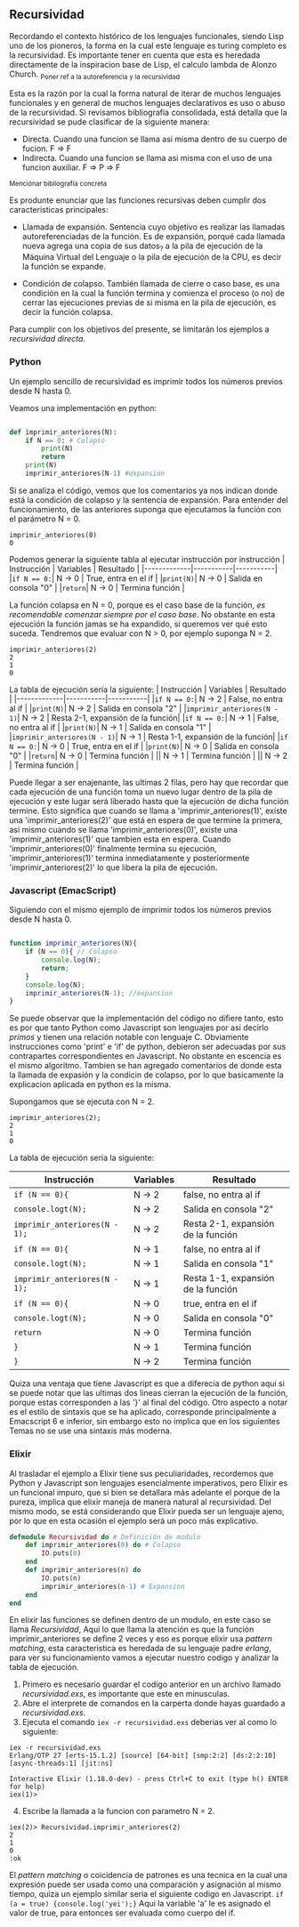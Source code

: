 ## Recursividad

Recordando el contexto histórico de los lenguajes funcionales, siendo Lisp uno de los pioneros, la forma en la cual este lenguaje es turing completo es la recursividad. Es importante tener en cuenta que esta es heredada directamente de la inspiracion base de Lisp, el calculo lambda de Alonzo Church. <sub>Poner ref a la autoreferencia y la recursividad</sub>

Esta es la razón por la cual la forma natural de iterar de muchos lenguajes funcionales y en general de muchos lenguajes declarativos es uso o abuso de la recursividad. 
Si revisamos bibliografia consolidada, está detalla que la recursividad se pude clasificar de la siguiente manera: 
* Directa. Cuando una funcion se llama asi misma dentro de su cuerpo de fucion. F => F
* Indirecta. Cuando una funcion se llama asi misma con el uso de una funcion auxiliar. F => P => F

<sub> Menciónar bibliografía concreta </sub>

Es produnte enunciar que las funciones recursivas deben cumplir dos caracteristicas principales:

* Llamada de expansión. Sentencia cuyo objetivo es realizar las llamadas autoreferenciadas de la función. Es de expansión, porqué cada llamada nueva agrega una copia de sus datos<sub>?</sub> a la pila de ejecución de la Máquina Virtual del Lenguaje o la pila de ejecución de la CPU, es decir la función se expande.

* Condición de colapso. También llamada de cierre o caso base, es una condición en la cual la función termina y comienza el proceso (o no) de cerrar las ejecuciones previas de si misma en la pila de ejecución, es decir la función colapsa.

Para cumplir con los objetivos del presente, se limitarán los ejemplos a *recursividad directa*.

### Python

Un ejemplo sencillo de recursividad es imprimir todos los números previos desde N hasta 0.

Veamos una implementación en python:

```python

def imprimir_anteriores(N):
    if N == 0: # Colapso
        print(N)
        return
    print(N)
    imprimir_anteriores(N-1) #expansion


```
Si se analiza el código, vemos que los comentarios ya nos indican donde está la condición de colapso y la sentencia de expansión. Para entender del funcionamiento, de las anteriores suponga que ejecutamos la función con el parámetro N = 0.
```
imprimir_anteriores(0)
0
```
Podemos generar la siguiente tabla al ejecutar instrucción por instrucción 
| Instrucción | Variables | Resultado |
|-------------|-----------|-----------|
|```if N == 0:```| N -> 0 | True, entra en el if |
|```print(N)```| N -> 0 | Salida en consola "0" |
|```return```| N -> 0 | Termina función |

La función colapsa en N = 0, porque es el caso base de la función, *es recomendable comenzar siempre por el caso base*. No obstante en esta ejecución la función jamas se ha expandido, si queremos ver qué esto suceda. Tendremos que evaluar con N > 0, por ejemplo suponga N = 2.

```
imprimir_anteriores(2)
2
1
0
```
La tabla de ejecución sería la siguiente:
| Instrucción | Variables | Resultado |
|-------------|-----------|-----------|
|```if N == 0:```| N -> 2 | False, no entra al if |
|```print(N)```| N -> 2 | Salida en consola "2" |
|```imprimir_anteriores(N - 1)```| N -> 2 | Resta 2-1, expansión de la función|
|```if N == 0:```| N -> 1 | False, no entra al if |
|```print(N)```| N -> 1 | Salida en consola "1" |
|```imprimir_anteriores(N - 1)```| N -> 1 | Resta 1-1, expansión de la función|
|```if N == 0:```| N -> 0 | True, entra en el if |
|```print(N)```| N -> 0 | Salida en consola "0" |
|```return```| N -> 0 | Termina función |
|| N -> 1 | Termina función |
|| N -> 2 | Termina función |

Puede llegar a ser enajenante, las ultimas 2 filas, pero hay que recordar que cada ejecución de una función toma un nuevo lugar dentro de la pila de ejecución y este lugar será liberado hasta que la ejecución de dicha función termine.
Esto significa que cuando se llama a 'imprimir_anteriores(1)', existe una 'imprimir_anteriores(2)' que está en espera de que termine la primera, asi mismo cuando se llama 'imprimir_anteriores(0)', existe una 'imprimir_anteriores(1)' que tambien esta en espera. 
Cuando 'imprimir_anteriores(0)' finalmente termina su ejecución, 'imprimir_anteriores(1)' termina inmediatamente y  posteriormente 'imprimir_anteriores(2)' lo que libera la pila de ejecución.

### Javascript (EmacScript)

Siguiendo con el mismo ejemplo de imprimir todos los números previos desde N hasta 0.

```javascript

function imprimir_anteriores(N){
    if (N == 0){ // Colapso
        console.log(N);
        return;
    }
    console.log(N);
    imprimir_anteriores(N-1); //expansion
}

```
Se puede observar que la implementación del código no difiere tanto, esto es por que tanto Python como Javascript son lenguajes por asi decirlo *primos* y tienen una relación notable con lenguaje C. Obviamente instrucciones como 'print' e 'if' de python, debieron ser adecuadas por sus contrapartes correspondientes en Javascript. No obstante en escencia es el mismo algoritmo.  Tambien se han agregado comentarios de donde esta la llamada de expasión y la condicin de colapso, por lo que basicamente la explicacion aplicada en python es la misma. 

Supongamos que se ejecuta con N = 2.

```
imprimir_anteriores(2);
2
1
0
```

La tabla de ejecución seria la siguiente:

| Instrucción | Variables | Resultado |
|-------------|-----------|-----------|
|```if (N == 0){```| N -> 2 | false, no entra al if |
|```console.logt(N);```| N -> 2 | Salida en consola "2" |
|```imprimir_anteriores(N - 1);```| N -> 2 | Resta 2-1, expansión de la función|
|```if (N == 0){```| N -> 1 | false, no entra al if |
|```console.logt(N);```| N -> 1 | Salida en consola "1" |
|```imprimir_anteriores(N - 1);```| N -> 1 | Resta 1-1, expansión de la función|
|```if (N == 0){```| N -> 0 | true, entra en el if |
|```console.logt(N);```| N -> 0 | Salida en consola "0" |
|```return```| N -> 0 | Termina función |
|```}```| N -> 1 | Termina función |
|```}```| N -> 2 | Termina función |

Quiza una ventaja que tiene Javascript es que a diferecia de python aqui si se puede notar que las ultimas dos lineas cierran la ejecución de la función, porque estas corresponden a las '}' al final del código.
Otro aspecto a notar es el estilo de sintaxis que se ha aplicado, corresponde principalmente a Emacscript 6 e inferior, sin embargo esto  no implica que en los siguientes Temas no se use una sintaxis más moderna.

### Elixir

Al trasladar el ejemplo a Elixir tiene sus peculiaridades, recordemos que Python y Javascript son lenguajes esencialmente imperativos, pero Elixir es un funcional impuro, que si bien se detallara más adelante el porque de la pureza, implica que elixir maneja de manera natural al recursividad.
Del mismo modo, se está considerando que Elixir pueda ser un lenguaje ajeno, por lo que en esta ocasión el ejemplo será un poco más explicativo.

```elixir
defmodule Recursividad do # Definición de modulo
    def imprimir_anteriores(0) do # Colapso
        IO.puts(0)
    end
    def imprimir_anteriores(n) do
        IO.puts(n)
        imprimir_anteriores(n-1) # Expansion
    end
end
```
En elixir las funciones se definen dentro de un modulo, en este caso se llama *Recursividad*, Aqui lo que llama la atención es que la función imprimir_anteriores se define 2 veces y eso es porque elixir usa *pattern matching*, esta caracteristica es heredada de su lenguaje padre *erlang*, para ver su funcionamiento vamos a ejecutar nuestro codigo y analizar la tabla de ejecución.

1. Primero es necesario guardar el codigo anterior en un archivo llamado *recursividad.exs*, es importante que este en minusculas.
2. Abre el interprete de comandos en la carperta donde hayas guardado a *recursividad.exs*.
3. Ejecuta el comando ```iex -r recursividad.exs``` deberias ver al como lo siguiente:
```
iex -r recursividad.exs
Erlang/OTP 27 [erts-15.1.2] [source] [64-bit] [smp:2:2] [ds:2:2:10] [async-threads:1] [jit:ns]

Interactive Elixir (1.18.0-dev) - press Ctrl+C to exit (type h() ENTER for help)
iex(1)>
```
4. Escribe la llamada a la funcion con parametro N = 2.

```
iex(2)> Recursividad.imprimir_anteriores(2)
2
1
0
:ok
```

El *pattern matching* o coicidencia de patrones es una tecnica en la cual una expresión puede ser usada como una comparación y asignación al mismo tiempo, quiza un ejemplo similar seria el siguiente codigo en Javascript. ```if (a = true) {console.log('yei');}``` Aqui la variable 'a' le es asignado el valor de true, para entonces ser evaluada como cuerpo del if.

